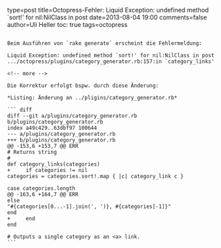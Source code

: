 type=post
title=Octopress-Fehler: Liquid Exception: undefined method `sort!' for nil:NilClass in post
date=2013-08-04 19:00
comments=false
author=Uli Heller
toc: true
tags=octopress
~~~~~~

Beim Ausführen von `rake generate` erscheint die Fehlermeldung:

Liquid Exception: undefined method `sort!' for nil:NilClass in post
.../octopress/plugins/category_generator.rb:157:in `category_links'

<!-- more -->

Die Korrektur erfolgt bspw. durch diese Änderung:

*Listing: Änderung an ../pligins/category_generator.rb*

``` diff
diff --git a/plugins/category_generator.rb b/plugins/category_generator.rb
index a49c429..63dbf97 100644
--- a/plugins/category_generator.rb
+++ b/plugins/category_generator.rb
@@ -153,6 +153,7 @@ ERR
# Returns string
#
def category_links(categories)
+     if categories != nil
categories = categories.sort!.map { |c| category_link c }

case categories.length
@@ -163,6 +164,7 @@ ERR
else
"#{categories[0...-1].join(', ')}, #{categories[-1]}"
end
+     end
end

# Outputs a single category as an <a> link.
```
